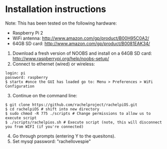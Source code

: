 Installation instructions
=====

Note: This has been tested on the following hardware:
- Raspberry Pi 2
- WiFi antenna: http://www.amazon.com/gp/product/B00H95C0A2/
- 64GB SD card: http://www.amazon.com/gp/product/B0081EAK34/

1. Download a fresh version of NOOBS and install on a 64GB SD card: http://www.raspberrypi.org/help/noobs-setup/
2. Connect to ethernet (wired) or wireless:

```
login: pi
password: raspberry
$ startx #once the GUI has loaded go to: Menu > Preferences > WiFi Configuration
```

3. Continue on the command line:

```
$ git clone https://github.com/rachelproject/rachelpiOS.git
$ cd rachelpiOS # shift into new directory
$ sudo chmod -R 775 ./scripts # Change permissions to allow us to execute script
$ ./scripts/rachelpios.sh # Execute script (note, this will disconnect you from WIFI (if you're connected)
```

4. Go through prompts (entering Y to the quesitons).
5. Set mysql password: "rachellovespie"
